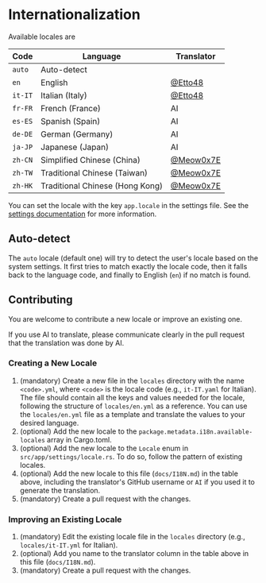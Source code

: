 # Internationalization

Available locales are

| Code | Language | Translator |
| ---- | -------- | ---------- |
| `auto` | Auto-detect | |
| `en` | English  | [@Etto48][Etto48] |
| `it-IT` | Italian (Italy) | [@Etto48][Etto48] |
| `fr-FR` | French (France) | AI |
| `es-ES` | Spanish (Spain) | AI |
| `de-DE` | German (Germany) | AI |
| `ja-JP` | Japanese (Japan) | AI |
| `zh-CN` | Simplified Chinese (China) | [@Meow0x7E][Meow0x7E] |
| `zh-TW` | Traditional Chinese (Taiwan) | [@Meow0x7E][Meow0x7E] |
| `zh-HK` | Traditional Chinese (Hong Kong) | [@Meow0x7E][Meow0x7E] |

You can set the locale with the key `app.locale` in the settings file. See the [settings documentation](./SETTINGS.md) for more information.

[Etto48]: https://github.com/Etto48
[Meow0x7E]: https://github.com/Meow0x7E

## Auto-detect

The `auto` locale (default one) will try to detect the user's locale based on the system settings. It first tries to match exactly the locale code, then it falls back to the language code, and finally to English (`en`) if no match is found.

## Contributing

You are welcome to contribute a new locale or improve an existing one.

If you use AI to translate, please communicate clearly in the pull request that the translation was done by AI.

### Creating a New Locale

1. (mandatory) Create a new file in the `locales` directory with the name `<code>.yml`, where `<code>` is the locale code (e.g., `it-IT.yaml` for Italian). The file should contain all the keys and values needed for the locale, following the structure of `locales/en.yml` as a reference.
You can use the `locales/en.yml` file as a template and translate the values to your desired language.
2. (optional) Add the new locale to the `package.metadata.i18n.available-locales` array in Cargo.toml.
3. (optional) Add the new locale to the `Locale` enum in `src/app/settings/locale.rs`. To do so, follow the pattern of existing locales.
4. (optional) Add the new locale to this file (`docs/I18N.md`) in the table above, including the translator's GitHub username or `AI` if you used it to generate the translation.
5. (mandatory) Create a pull request with the changes.

### Improving an Existing Locale

1. (mandatory) Edit the existing locale file in the `locales` directory (e.g., `locales/it-IT.yml` for Italian).
2. (optional) Add you name to the translator column in the table above in this file (`docs/I18N.md`).
3. (mandatory) Create a pull request with the changes.
